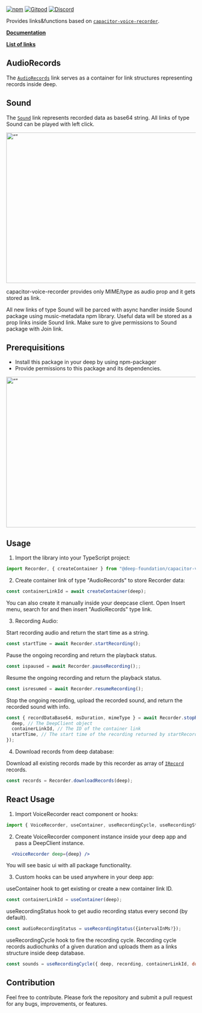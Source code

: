[![npm](https://img.shields.io/npm/v/@deep-foundation/capacitor-voice-recorder.svg)](https://www.npmjs.com/package/@deep-foundation/capacitor-voice-recorder) 
[![Gitpod](https://img.shields.io/badge/Gitpod-ready--to--code-blue?logo=gitpod)](https://gitpod.io/#https://github.com/deep-foundation/capacitor-voice-recorder) 
[![Discord](https://badgen.net/badge/icon/discord?icon=discord&label&color=purple)](https://discord.gg/deep-foundation)

Provides links&functions based on [`capacitor-voice-recorder`](https://www.npmjs.com/package/capacitor-voice-recorder). 

[**Documentation**](https://deep-foundation.github.io/capacitor-voice-recorder/) 

[**List of links**](https://deep-foundation.github.io/capacitor-voice-recorder/enums/LinkName.html)

## AudioRecords

The [`AudioRecords`] link serves as a container for link structures representing records inside deep.  

## Sound

The [`Sound`] link represents recorded data as base64 string.
All links of type Sound can be played with left click.

<img src="https://github.com/deep-foundation/capacitor-voice-recorder/assets/44348954/80bacb4c-4533-4c63-afbc-565602f1ad9a" alt= “” width="600" height="400">

capacitor-voice-recorder provides only MIME/type as audio prop and it gets stored as link.

All new links of type Sound will be parced with async handler inside Sound package using music-metadata npm library. 
Useful data will be stored as a prop links inside Sound link.
Make sure to give permissions to Sound package with Join link.

## Prerequisitions
- Install this package in your deep by using npm-packager
- Provide permissions to this package and its dependencies.

<img src="https://github.com/deep-foundation/capacitor-voice-recorder/assets/44348954/e738da95-170e-4e8a-b9a5-bc8f1daf460c" alt= “” width="600" height="400">

## Usage
1. Import the library into your TypeScript project:

```js
import Recorder, { createContainer } from "@deep-foundation/capacitor-voice-recorder";
```

2. Create container link of type "AudioRecords" to store Recorder data:

```js
const containerLinkId = await createContainer(deep);
```

You can also create it manually inside your deepcase client. Open Insert menu, search for and then insert "AudioRecords" type link.

3. Recording Audio:

Start recording audio and return the start time as a string.
```js
const startTime = await Recorder.startRecording(); 
```
Pause the ongoing recording and return the playback status.
```js 
const ispaused = await Recorder.pauseRecording();; 
```
Resume the ongoing recording and return the playback status.
```js
const isresumed = await Recorder.resumeRecording(); 
```
Stop the ongoing recording, upload the recorded sound, and return the recorded sound with info.
```js
const { recordDataBase64, msDuration, mimeType } = await Recorder.stopRecording({
  deep, // The DeepClient object
  containerLinkId, // The ID of the container link
  startTime, // The start time of the recording returned by startRecording();
});
```

4. Download records from deep database:

Download all existing records made by this recorder as array of [`IRecord`] records.
```js
const records = Recorder.downloadRecords(deep); 
```
## React Usage
1. Import VoiceRecorder react component or hooks:

```js
import { VoiceRecorder, useContainer, useRecordingCycle, useRecordingStatus } from "@deep-foundation/capacitor-voice-recorder";
```

2. Create VoiceRecorder component instance inside your deep app and pass a DeepClient instance.

```jsx
  <VoiceRecorder deep={deep} />
```

You will see basic ui with all package functionality.

3. Custom hooks can be used anywhere in your deep app:

useContainer hook to get existing or create a new container link ID.
```js
const containerLinkId = useContainer(deep);
```
useRecordingStatus hook to get audio recording status every second (by default).
```js
const audioRecordingStatus = useRecordingStatus({intervalInMs?}); 
```
useRecordingCycle hook to fire the recording cycle.
Recording cycle records audiochunks of a given duration and uploads them as a links structure inside deep database.
```js
const sounds = useRecordingCycle({ deep, recording, containerLinkId, duration: 5000 }); 
```

## Contribution

Feel free to contribute. Please fork the repository and submit a pull request for any bugs, improvements, or features.

[`AudioRecords`]: https://deep-foundation.github.io/capacitor-voice-recorder/enums/LinkName.html#AudioRecords
[`Sound`]: https://deep-foundation.github.io/capacitor-voice-recorder/enums/LinkName.html#Sound
[`IRecord`]: https://deep-foundation.github.io/capacitor-voice-recorder/interfaces/IRecord.html
